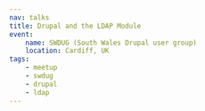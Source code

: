 ```yaml
---
nav: talks
title: Drupal and the LDAP Module
event:
    name: SWDUG (South Wales Drupal user group)
    location: Cardiff, UK
tags:
    - meetup
    - swdug
    - drupal
    - ldap
---
```


